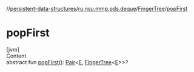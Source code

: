 //[persistent-data-structures](../../index.md)/[ru.nsu.mmp.pds.deque](../index.md)/[FingerTree](index.md)/[popFirst](pop-first.md)



# popFirst  
[jvm]  
Content  
abstract fun [popFirst](pop-first.md)(): [Pair](https://kotlinlang.org/api/latest/jvm/stdlib/kotlin/-pair/index.html)<[E](index.md), [FingerTree](index.md)<[E](index.md)>>?  



